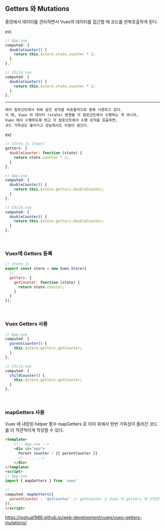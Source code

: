 ## Getters 와 Mutations

중앙에서 데이터를 관리하면서 Vuex의 데이터를 접근할 때 코드를 반복호출하게 된다.

ex)

```js
// App.vue
computed: {
  doubleCounter() {
    return this.$store.state.counter * 2;
  }
},

// Child.vue
computed: {
  doubleCounter() {
    return this.$store.state.counter * 2;
  }
},
```

---

```
여러 컴포넌트에서 위와 같은 로직을 비효율적으로 중복 사용하고 있다. 
이 때, Vuex 의 데이터 (state) 변경을 각 컴포넌트에서 수행하는 게 아니라, 
Vuex 에서 수행하도록 하고 각 컴포넌트에서 수행 로직을 호출하면, 
코드 가독성도 올라가고 성능에서도 이점이 생긴다.
```

ex)

```js
// store.js (Vuex)
getters: {
  doubleCounter: function (state) {
    return state.counter * 2;
  }
},

// App.vue
computed: {
  doubleCounter() {
    return this.$store.getters.doubleCounter;
  }
},

// Child.vue
computed: {
  doubleCounter() {
    return this.$store.getters.doubleCounter;
  }
},
```



<br>

### Vuex에 Getters 등록

```js
// store.js
export const store = new Vuex.Store({
  // ...
  getters: {
    getCounter: function (state) {
      return state.counter;
    }
  }
});
```

<br>

### Vuex Getters 사용

``` js
// App.vue
computed: {
  parentCounter() {
    this.$store.getters.getCounter;
  }
},

// Child.vue
computed: {
  childCounter() {
    this.$store.getters.getCounter;
  }
},
```

<br>

### mapGetters 사용

Vuex 에 내장된 helper 함수 mapGetters 로 이미 위에서 한번 가독성이 올라간 코드를 더 직관적이게 작성할 수 있다.

```html
<template>
    <!-- App.vue -->
    <div id="app">
      Parent counter : {{ parentCounter }}
      <!-- ... -->
    </div>
</template>
<script>
// App.vue
import { mapGetters } from 'vuex'

// ...
computed: mapGetters({
  parentCounter : 'getCounter' // getCounter 는 Vuex 의 getters 에 선언된 속성 이름
}),
</script>
```



https://joshua1988.github.io/web-development/vuejs/vuex-getters-mutations/

























